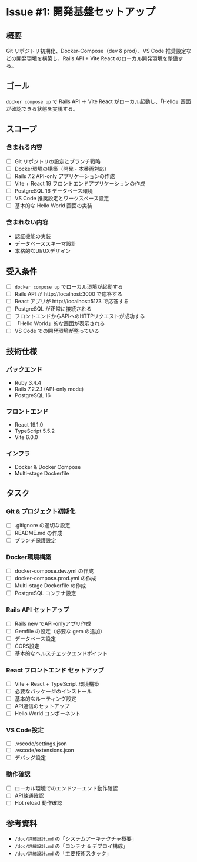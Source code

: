 # Issue #1: 開発基盤セットアップ

## 概要
Git リポジトリ初期化、Docker-Compose（dev & prod）、VS Code 推奨設定などの開発環境を構築し、Rails API + Vite React のローカル開発環境を整備する。

## ゴール
`docker compose up` で Rails API ＋ Vite React がローカル起動し、「Hello」画面が確認できる状態を実現する。

## スコープ

### 含まれる内容
- [ ] Git リポジトリの設定とブランチ戦略
- [ ] Docker環境の構築（開発・本番両対応）
- [ ] Rails 7.2 API-only アプリケーションの作成
- [ ] Vite + React 19 フロントエンドアプリケーションの作成
- [ ] PostgreSQL 16 データベース環境
- [ ] VS Code 推奨設定とワークスペース設定
- [ ] 基本的な Hello World 画面の実装

### 含まれない内容
- 認証機能の実装
- データベーススキーマ設計
- 本格的なUI/UXデザイン

## 受入条件

- [ ] `docker compose up` でローカル環境が起動する
- [ ] Rails API が http://localhost:3000 で応答する
- [ ] React アプリが http://localhost:5173 で応答する
- [ ] PostgreSQL が正常に接続される
- [ ] フロントエンドからAPIへのHTTPリクエストが成功する
- [ ] 「Hello World」的な画面が表示される
- [ ] VS Code での開発環境が整っている

## 技術仕様

### バックエンド
- Ruby 3.4.4
- Rails 7.2.2.1 (API-only mode)
- PostgreSQL 16

### フロントエンド
- React 19.1.0
- TypeScript 5.5.2
- Vite 6.0.0

### インフラ
- Docker & Docker Compose
- Multi-stage Dockerfile

## タスク

### Git & プロジェクト初期化
- [ ] .gitignore の適切な設定
- [ ] README.md の作成
- [ ] ブランチ保護設定

### Docker環境構築
- [ ] docker-compose.dev.yml の作成
- [ ] docker-compose.prod.yml の作成
- [ ] Multi-stage Dockerfile の作成
- [ ] PostgreSQL コンテナ設定

### Rails API セットアップ
- [ ] Rails new でAPI-onlyアプリ作成
- [ ] Gemfile の設定（必要な gem の追加）
- [ ] データベース設定
- [ ] CORS設定
- [ ] 基本的なヘルスチェックエンドポイント

### React フロントエンド セットアップ
- [ ] Vite + React + TypeScript 環境構築
- [ ] 必要なパッケージのインストール
- [ ] 基本的なルーティング設定
- [ ] API通信のセットアップ
- [ ] Hello World コンポーネント

### VS Code設定
- [ ] .vscode/settings.json
- [ ] .vscode/extensions.json
- [ ] デバッグ設定

### 動作確認
- [ ] ローカル環境でのエンドツーエンド動作確認
- [ ] API疎通確認
- [ ] Hot reload 動作確認

## 参考資料
- `/doc/詳細設計.md` の「システムアーキテクチャ概要」
- `/doc/詳細設計.md` の「コンテナ & デプロイ構成」
- `/doc/詳細設計.md` の「主要技術スタック」

